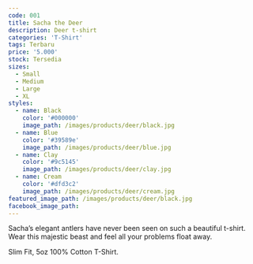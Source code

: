 ```yaml
---
code: 001
title: Sacha the Deer
description: Deer t-shirt
categories: 'T-Shirt'
tags: Terbaru
price: '5.000'
stock: Tersedia
sizes:
  - Small
  - Medium
  - Large
  - XL
styles:
  - name: Black
    color: '#000000'
    image_path: /images/products/deer/black.jpg
  - name: Blue
    color: '#39589e'
    image_path: /images/products/deer/blue.jpg
  - name: Clay
    color: '#9c5145'
    image_path: /images/products/deer/clay.jpg
  - name: Cream
    color: '#dfd3c2'
    image_path: /images/products/deer/cream.jpg
featured_image_path: /images/products/deer/black.jpg
facebook_image_path:
---
```


Sacha’s elegant antlers have never been seen on such a beautiful t-shirt. Wear this majestic beast and feel all your problems float away.

Slim Fit, 5oz 100% Cotton T-Shirt.
